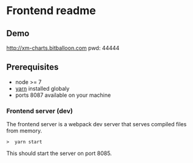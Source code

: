 # Frontend readme

## Demo

http://xm-charts.bitballoon.com pwd: 44444

## Prerequisites

* node >= 7
* [yarn](https://yarnpkg.com/en/docs/install) installed globaly
* ports 8087 available on your machine

### Frontend server (dev)

The frontend server is a webpack dev server that serves compiled files from memory.

```
>  yarn start 
```
This should start the server on port 8085. 
